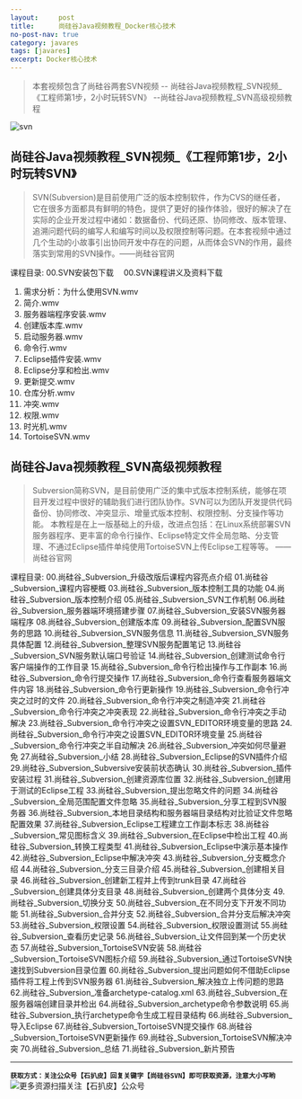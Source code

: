 ```yaml
---
layout:     post
title:      尚硅谷Java视频教程_Docker核心技术
no-post-nav: true
category: javares
tags: [javares]
excerpt: Docker核心技术
---
```



> 本套视频包含了尚硅谷两套SVN视频
-- 尚硅谷Java视频教程_SVN视频_《工程师第1步，2小时玩转SVN》
--尚硅谷Java视频教程_SVN高级视频教程

![svn](https://upload-images.jianshu.io/upload_images/12555954-2e8ed6da7b416461.jpg?imageMogr2/auto-orient/strip%7CimageView2/2/w/1240)

## 尚硅谷Java视频教程_SVN视频_《工程师第1步，2小时玩转SVN》
> SVN(Subversion)是目前使用广泛的版本控制软件，作为CVS的继任者，它在很多方面都具有鲜明的特色，提供了更好的操作体验，很好的解决了在实际的企业开发过程中诸如：数据备份、代码还原、协同修改、版本管理、追溯问题代码的编写人和编写时间以及权限控制等问题。在本套视频中通过几个生动的小故事引出协同开发中存在的问题，从而体会SVN的作用，最终落实到常用的SVN操作。——尚硅谷官网

课程目录:
00.SVN安装包下载　 
00.SVN课程讲义及资料下载
01. 需求分析：为什么使用SVN.wmv　 
02. 简介.wmv　 
03. 服务器端程序安装.wmv　 
04. 创建版本库.wmv　 
05. 启动服务器.wmv　 
06. 命令行.wmv　 
07. Eclipse插件安装.wmv　 
08. Eclipse分享和检出.wmv　 
09. 更新提交.wmv　 
10. 仓库分析.wmv　 
11. 冲突.wmv　 
12. 权限.wmv　 
13. 时光机.wmv　 
14. TortoiseSVN.wmv

## 尚硅谷Java视频教程_SVN高级视频教程
> Subversion简称SVN，是目前使用广泛的集中式版本控制系统，能够在项目开发过程中很好的辅助我们进行团队协作。SVN可以为团队开发提供代码备份、协同修改、冲突显示、增量式版本控制、权限控制、分支操作等功能。
本教程是在上一版基础上的升级，改进点包括：在Linux系统部署SVN服务器程序、更丰富的命令行操作、Eclipse特定文件全局忽略、分支管理、不通过Eclipse插件单纯使用TortoiseSVN上传Eclipse工程等等。 ——尚硅谷官网

课程目录:
 00.尚硅谷_Subversion_升级改版后课程内容亮点介绍 
01.尚硅谷_Subversion_课程内容梗概 
03.尚硅谷_Subversion_版本控制工具的功能 
04.尚硅谷_Subversion_版本控制介绍 
05.尚硅谷_Subversion_SVN工作机制 
06.尚硅谷_Subversion_服务器端环境搭建步骤
 07.尚硅谷_Subversion_安装SVN服务器端程序 
08.尚硅谷_Subversion_创建版本库 
09.尚硅谷_Subversion_配置SVN服务的思路 
10.尚硅谷_Subversion_SVN服务信息 
11.尚硅谷_Subversion_SVN服务具体配置 
12.尚硅谷_Subversion_整理SVN服务配置笔记 
13.尚硅谷_Subversion_SVN服务默认端口号验证 
14.尚硅谷_Subversion_创建测试命令行客户端操作的工作目录 
15.尚硅谷_Subversion_命令行检出操作与工作副本 
16.尚硅谷_Subversion_命令行提交操作 
17.尚硅谷_Subversion_命令行查看服务器端文件内容 
18.尚硅谷_Subversion_命令行更新操作 
19.尚硅谷_Subversion_命令行冲突之过时的文件 
20.尚硅谷_Subversion_命令行冲突之制造冲突 
21.尚硅谷_Subversion_命令行冲突之冲突表现 
22.尚硅谷_Subversion_命令行冲突之手动解决 
23.尚硅谷_Subversion_命令行冲突之设置SVN_EDITOR环境变量的思路 
24.尚硅谷_Subversion_命令行冲突之设置SVN_EDITOR环境变量 
25.尚硅谷_Subversion_命令行冲突之半自动解决 
26.尚硅谷_Subversion_冲突如何尽量避免 
27.尚硅谷_Subversion_小结 
28.尚硅谷_Subversion_Eclipse的SVN插件介绍 
29.尚硅谷_Subversion_Subversive安装前状态确认 
30.尚硅谷_Subversion_插件安装过程 
31.尚硅谷_Subversion_创建资源库位置 
32.尚硅谷_Subversion_创建用于测试的Eclipse工程 
33.尚硅谷_Subversion_提出忽略文件的问题 
34.尚硅谷_Subversion_全局范围配置文件忽略 
35.尚硅谷_Subversion_分享工程到SVN服务器 
36.尚硅谷_Subversion_本地目录结构和服务器端目录结构对比验证文件忽略配置效果 
37.尚硅谷_Subversion_Eclipse工程建立工作副本标志 
38.尚硅谷_Subversion_常见图标含义 
39.尚硅谷_Subversion_在Eclipse中检出工程 
40.尚硅谷_Subversion_转换工程类型 
41.尚硅谷_Subversion_Eclipse中演示基本操作 
42.尚硅谷_Subversion_Eclipse中解决冲突 
43.尚硅谷_Subversion_分支概念介绍 
44.尚硅谷_Subversion_分支三目录介绍 
45.尚硅谷_Subversion_创建相关目录 
46.尚硅谷_Subversion_创建新工程并上传到trunk目录 
47.尚硅谷_Subversion_创建具体分支目录 
48.尚硅谷_Subversion_创建两个具体分支 
49.尚硅谷_Subversion_切换分支 
50.尚硅谷_Subversion_在不同分支下开发不同功能 
51.尚硅谷_Subversion_合并分支 
52.尚硅谷_Subversion_合并分支后解决冲突 
53.尚硅谷_Subversion_权限设置 
54.尚硅谷_Subversion_权限设置测试 
55.尚硅谷_Subversion_查看历史记录 
56.尚硅谷_Subversion_让文件回到某一个历史状态 
57.尚硅谷_Subversion_TortoiseSVN安装 
58.尚硅谷_Subversion_TortoiseSVN图标介绍 
59.尚硅谷_Subversion_通过TortoiseSVN快速找到Subversion目录位置 
60.尚硅谷_Subversion_提出问题如何不借助Eclipse插件将工程上传到SVN服务器 
61.尚硅谷_Subversion_解决独立上传问题的思路 
62.尚硅谷_Subversion_准备archetype-catalog.xml 
63.尚硅谷_Subversion_在服务器端创建目录并检出 
64.尚硅谷_Subversion_archetype命令参数说明 
65.尚硅谷_Subversion_执行archetype命令生成工程目录结构 
66.尚硅谷_Subversion_导入Eclipse 
67.尚硅谷_Subversion_TortoiseSVN提交操作 
68.尚硅谷_Subversion_TortoiseSVN更新操作 
69.尚硅谷_Subversion_TortoiseSVN解决冲突 
70.尚硅谷_Subversion_总结 
71.尚硅谷_Subversion_新片预告

---
**`获取方式：关注公众号【石扒皮】回复关键字【尚硅谷SVN】即可获取资源，注意大小写哟`**
![更多资源扫描关注【石扒皮】公众号](https://upload-images.jianshu.io/upload_images/12555954-392dfb59326481b0.png?imageMogr2/auto-orient/strip%7CimageView2/2/w/1240)
